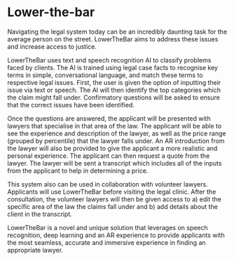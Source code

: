 
# Lower-the-bar


Navigating the legal system today can be an incredibly daunting task for the average person on the street. LowerTheBar aims to address these issues and increase access to justice. 

LowerTheBar uses text and speech recognition AI to classify problems faced by clients. The AI is trained using legal case facts to recognise key terms in simple, conversational language, and match these terms to respective legal issues. First, the user is given the option of inputting their issue via text or speech. The AI will then identify the top categories which the claim might fall under. Confirmatory questions will be asked to ensure that the correct issues have been identified. 

Once the questions are answered, the applicant will be presented with lawyers that specialise in that area of the law. The applicant will be able to see the experience and description of the lawyer, as well as the price range (grouped by percentile) that the lawyer falls under. An AR introduction from the lawyer will also be provided to give the applicant a more realistic and personal experience. The applicant can then request a quote from the lawyer. The lawyer will be sent a transcript which includes all of the inputs from the applicant to help in determining a price. 

This system also can be used in collaboration with volunteer lawyers. Applicants will use LowerTheBar before visiting the legal clinic. After the consultation, the volunteer lawyers will then be given access to a) edit the specific area of the law the claims fall under and b) add details about the client in the transcript. 

LowerTheBar is a novel and unique solution that leverages on speech recognition, deep learning and an AR experience to provide applicants with the most seamless, accurate and immersive experience in finding an appropriate lawyer.


